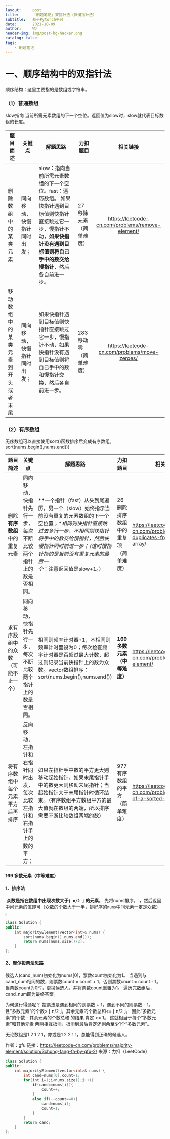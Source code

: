 ```yaml
---
layout:     post
title:      「刷题笔记」双指针法（快慢指针法）
subtitle:   基于Pytorch平台
date:       2021-10-09
author:     WJ
header-img: img/post-bg-hacker.png
catalog: false
tags:
    - 刷题笔记
---
```


# 一、顺序结构中的双指针法

顺序结构：这里主要指的是数组或字符串。

### （1）普通数组

slow指向   当前所需元素数组的下一个空位。返回值为slow时，slow就代表目标数组的长度。

| **题目简述**                       | **关键点**                   | **解题思路**                                                 | **力扣题目**            |                   **相关链接**                   |
| ---------------------------------- | ---------------------------- | ------------------------------------------------------------ | ----------------------- | :----------------------------------------------: |
| 删除数组中的某类元素               | 同向移动，快慢指针同时出发； | slow：指向当前所需元素数组的下一个空位。fast：遍历数组。     如果快指针遇到目标值则快指针直接跳过它一步，慢指针不动，**如果快指针没有遇到目标值则将自己手中的数交给慢指针**，然后各自前进一步。 | 27 移除元素（简单难度） | https://leetcode-cn.com/problems/remove-element/ |
| 移动数组中的某类元素到开头或者末尾 | 同向移动，快慢指针同时出发； | 如果快指针遇到目标值则快指针直接跳过它一步，慢指针不动，如果快指针没有遇到目标值则将自己手中的数和慢指针交换，然后各自前进一步。 | 283 移动零（简单难度）  |  https://leetcode-cn.com/problems/move-zeroes/   |

### （2）有序数组

无序数组可以直接使用sort()函数排序后变成有序数组。sort(nums.begin(),nums.end())



| **题目简述**                       | **关键点**                                                   | **解题思路**                                                 | **力扣题目**                          | **相关链接**                                                 |
| ---------------------------------- | ------------------------------------------------------------ | ------------------------------------------------------------ | ------------------------------------- | ------------------------------------------------------------ |
| 删除**有序数组**中的重复元素       | 同向移动，快指针先行一步，每次不断比较两个指针上的数是否相同。 | **一个指针（fast）从头到尾遍历，另一个（slow）始终指示当前没有重复的元素数组的下一个空位置；**相同则快指针直接跳过去多行一步，不相同则快指针将手中的数交给慢指针，然后快慢指针同时前进一步；（这时慢指针指的是当前没有重复元素的最后一个*：注意返回值是slow+1。） | 26 删除排序数组中的重复项（简单难度） | https://leetcode-cn.com/problems/remove-duplicates-from-sorted-array/ |
| 求有序数组中的众数（可能不止一个） | 同向移动，快指针先行一步，每次不断比较两个指针上的数是否相同。 | 相同则频率计时器+1，不相同则频率计时器设为0；每次检查频率计时器是否超过最大计数，超过则记录当前快指针上的数为众数。vector数组排序：sort(nums.begin(),nums.end()) | **169 多数元素（中等难度）**          | https://leetcode-cn.com/problems/majority-element/           |
| 将有序数组中每个元素平方后再排序   | 反向移动，左指针和右指针同时出发，每次比较左指针和右指针手上的数的平方； | 如果左指针手中数的平方更大则移动起始指针，如果末尾指针手中的数更大则移动末尾指针；当起始指针大于末尾指针时循环结束。（有序数组平方数组平方的最大值就在数组的两端，所以排序需要不断比较数组两端的数） | 977 有序数组的平方（简单难度）        | https://leetcode-cn.com/problems/squares-of-a-sorted-array/  |

#### 169 多数元素（中等难度）

#### 1、排序法

​       **众数是指在数组中出现次数大于`⌊ n/2 ⌋` 的元素**。 先将nums排序， ，然后返回中间元素的值即可（众数的个数大于一半，排好序的`nums`中间元素一定是众数） 。

```c++
class Solution {
public:
    int majorityElement(vector<int>& nums) {
        sort(nums.begin(),nums.end());
        return nums[nums.size()/2];
    }
};
```

#### 2、摩尔投票法思路

候选人(cand_num)初始化为nums[0]，票数count初始化为1。
当遇到与cand_num相同的数，则票数count = count + 1，否则票数count = count - 1。
当票数count为0时，更换候选人，并将票数count重置为1。
遍历完数组后，cand_num即为最终答案。

为何这行得通呢？
投票法是遇到相同的则票数 + 1，遇到不同的则票数 - 1。
且“多数元素”的个数> ⌊ n/2 ⌋，其余元素的个数总和<= ⌊ n/2 ⌋。
因此“多数元素”的个数 - 其余元素的个数总和 的结果 肯定 >= 1。
这就相当于每个“多数元素”和其他元素 两两相互抵消，抵消到最后肯定还剩余至少1个“多数元素”。

无论数组是1 2 1 2 1，亦或是1 2 2 1 1，总能得到正确的候选人。

作者：gfu
链接：https://leetcode-cn.com/problems/majority-element/solution/3chong-fang-fa-by-gfu-2/
来源：力扣（LeetCode）

```c++
class Solution {
public:
    int majorityElement(vector<int>& nums) {
        int cand=nums[0],count=1;
        for(int i=1;i<nums.size();i++){
            if(cand==nums[i]){
                count++;
            }
            else if(--count==0){
                cand=nums[i];
                count=1;
            }
        }
        return cand;
    }
};
```

